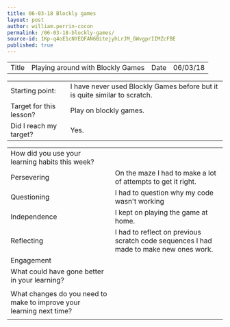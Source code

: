 ```yaml
---
title: 06-03-18 Blockly games
layout: post
author: william.perrin-cocon
permalink: /06-03-18-blockly-games/
source-id: 1Kp-q4oE1cNYEQFAN6BitejyhLrJM_GWvgprIIMZcFBE
published: true
---
```

<table>
  <tr>
    <td>Title</td>
    <td>Playing around with Blockly Games</td>
    <td>Date</td>
    <td>06/03/18</td>
  </tr>
</table>


<table>
  <tr>
    <td>Starting point:</td>
    <td>I have never used Blockly Games before but it is quite similar to scratch.</td>
  </tr>
  <tr>
    <td>Target for this lesson?</td>
    <td>Play on blockly games.</td>
  </tr>
  <tr>
    <td>Did I reach my target? </td>
    <td>Yes.</td>
  </tr>
</table>


<table>
  <tr>
    <td>How did you use your learning habits this week?</td>
    <td></td>
  </tr>
  <tr>
    <td>Persevering</td>
    <td>On the maze I had to make a lot of attempts to get it right.</td>
  </tr>
  <tr>
    <td>Questioning</td>
    <td>I had to question why my code wasn't working</td>
  </tr>
  <tr>
    <td>Independence</td>
    <td>I kept on playing the game at home.</td>
  </tr>
  <tr>
    <td>Reflecting</td>
    <td>I had to reflect on previous scratch code sequences I had made to make new ones work.</td>
  </tr>
  <tr>
    <td>Engagement</td>
    <td></td>
  </tr>
  <tr>
    <td>What could have gone better in your learning?</td>
    <td></td>
  </tr>
  <tr>
    <td></td>
    <td></td>
  </tr>
  <tr>
    <td>What changes do you need to make to improve your learning next time?</td>
    <td></td>
  </tr>
  <tr>
    <td></td>
    <td></td>
  </tr>
</table>


